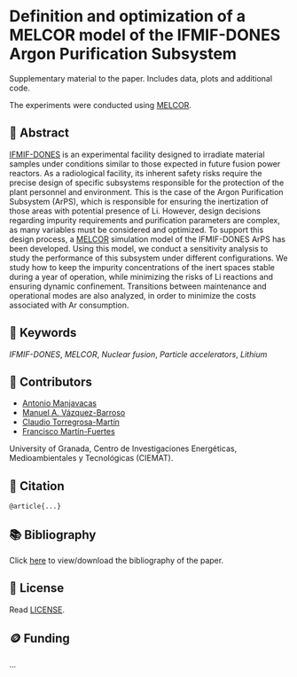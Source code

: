 # Definition and optimization of a MELCOR model of the IFMIF-DONES Argon Purification Subsystem

Supplementary material to the paper. Includes data, plots and additional code.

The experiments were conducted using [MELCOR](https://www.sandia.gov/MELCOR/).

## 📖 Abstract

[IFMIF-DONES](https://ifmif-dones.es/) is an experimental facility designed to irradiate material samples under conditions similar to those expected in future fusion power reactors. As a radiological facility, its inherent safety risks require the precise design of specific subsystems responsible for the protection of the plant personnel and environment. This is the case of the Argon Purification Subsystem (ArPS), which is responsible for ensuring the inertization of those areas with potential presence of Li. However, design decisions regarding impurity requirements and purification parameters are complex, as many variables must be considered and optimized. To support this design process, a [MELCOR](https://www.sandia.gov/MELCOR/) simulation model of the IFMIF-DONES ArPS has been developed. Using this model, we conduct a sensitivity analysis to study the performance of this subsystem under different configurations. We study how to keep the impurity concentrations of the inert spaces stable during a year of operation, while minimizing the risks of Li reactions and ensuring dynamic confinement. Transitions between maintenance and operational modes are also analyzed, in order to minimize the costs associated with Ar consumption.

## 🔑 Keywords

*IFMIF-DONES*, *MELCOR*, *Nuclear fusion*, *Particle accelerators*, *Lithium*

## 👥 Contributors

* [Antonio Manjavacas](mailto:manjavacas@ugr.es)
* [Manuel A. Vázquez-Barroso](mailto:manvazbar@ugr.es)
* [Claudio Torregrosa-Martín](mailto:cltorregrosa@ugr.es)
* [Francisco Martín-Fuertes](mailto:francisco.martin-fuertes@ciemat.es)

University of Granada, Centro de Investigaciones Energéticas, Medioambientales y Tecnológicas (CIEMAT).

## 📝 Citation

```
@article{...}
```

## 📚 Bibliography

Click [here](bibliography.bib) to view/download the bibliography of the paper.

## 📄 License

Read [LICENSE](./LICENSE).

## 🪙 Funding

...
